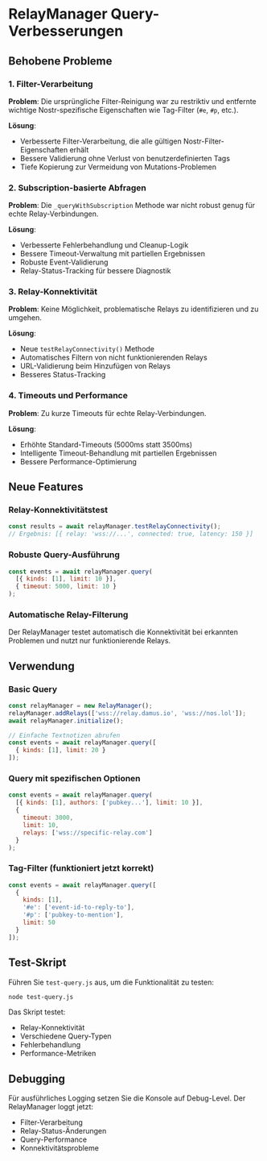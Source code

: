 # RelayManager Query-Verbesserungen

## Behobene Probleme

### 1. Filter-Verarbeitung
**Problem**: Die ursprüngliche Filter-Reinigung war zu restriktiv und entfernte wichtige Nostr-spezifische Eigenschaften wie Tag-Filter (`#e`, `#p`, etc.).

**Lösung**: 
- Verbesserte Filter-Verarbeitung, die alle gültigen Nostr-Filter-Eigenschaften erhält
- Bessere Validierung ohne Verlust von benutzerdefinierten Tags
- Tiefe Kopierung zur Vermeidung von Mutations-Problemen

### 2. Subscription-basierte Abfragen
**Problem**: Die `_queryWithSubscription` Methode war nicht robust genug für echte Relay-Verbindungen.

**Lösung**:
- Verbesserte Fehlerbehandlung und Cleanup-Logik
- Bessere Timeout-Verwaltung mit partiellen Ergebnissen
- Robuste Event-Validierung
- Relay-Status-Tracking für bessere Diagnostik

### 3. Relay-Konnektivität
**Problem**: Keine Möglichkeit, problematische Relays zu identifizieren und zu umgehen.

**Lösung**:
- Neue `testRelayConnectivity()` Methode
- Automatisches Filtern von nicht funktionierenden Relays
- URL-Validierung beim Hinzufügen von Relays
- Besseres Status-Tracking

### 4. Timeouts und Performance
**Problem**: Zu kurze Timeouts für echte Relay-Verbindungen.

**Lösung**:
- Erhöhte Standard-Timeouts (5000ms statt 3500ms)
- Intelligente Timeout-Behandlung mit partiellen Ergebnissen
- Bessere Performance-Optimierung

## Neue Features

### Relay-Konnektivitätstest
```javascript
const results = await relayManager.testRelayConnectivity();
// Ergebnis: [{ relay: 'wss://...', connected: true, latency: 150 }]
```

### Robuste Query-Ausführung
```javascript
const events = await relayManager.query(
  [{ kinds: [1], limit: 10 }],
  { timeout: 5000, limit: 10 }
);
```

### Automatische Relay-Filterung
Der RelayManager testet automatisch die Konnektivität bei erkannten Problemen und nutzt nur funktionierende Relays.

## Verwendung

### Basic Query
```javascript
const relayManager = new RelayManager();
relayManager.addRelays(['wss://relay.damus.io', 'wss://nos.lol']);
await relayManager.initialize();

// Einfache Textnotizen abrufen
const events = await relayManager.query([
  { kinds: [1], limit: 20 }
]);
```

### Query mit spezifischen Optionen
```javascript
const events = await relayManager.query(
  [{ kinds: [1], authors: ['pubkey...'], limit: 10 }],
  { 
    timeout: 3000,
    limit: 10,
    relays: ['wss://specific-relay.com'] 
  }
);
```

### Tag-Filter (funktioniert jetzt korrekt)
```javascript
const events = await relayManager.query([
  { 
    kinds: [1], 
    '#e': ['event-id-to-reply-to'],
    '#p': ['pubkey-to-mention'],
    limit: 50 
  }
]);
```

## Test-Skript

Führen Sie `test-query.js` aus, um die Funktionalität zu testen:

```bash
node test-query.js
```

Das Skript testet:
- Relay-Konnektivität
- Verschiedene Query-Typen
- Fehlerbehandlung
- Performance-Metriken

## Debugging

Für ausführliches Logging setzen Sie die Konsole auf Debug-Level. Der RelayManager loggt jetzt:
- Filter-Verarbeitung
- Relay-Status-Änderungen
- Query-Performance
- Konnektivitätsprobleme